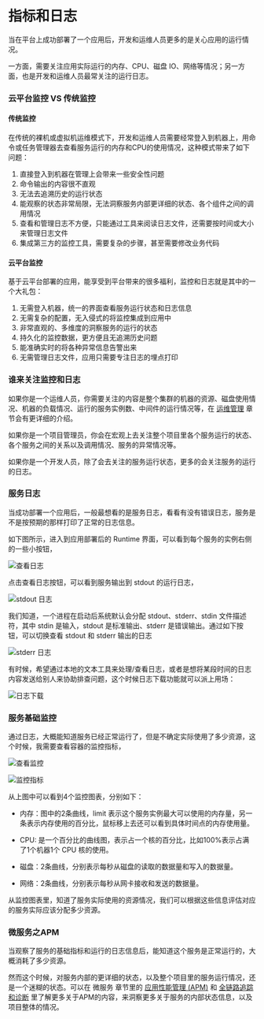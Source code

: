# 指标和日志

当在平台上成功部署了一个应用后，开发和运维人员更多的是关心应用的运行情况。

一方面，需要关注应用实际运行的内存、CPU、磁盘 IO、网络等情况；另一方面，也是开发和运维人员最常关注的运行日志。

### 云平台监控 VS 传统监控

#### 传统监控

在传统的裸机或虚拟机运维模式下，开发和运维人员需要经常登入到机器上，用命令或任务管理器去查看服务运行的内存和CPU的使用情况，这种模式带来了如下问题：

1. 直接登入到机器在管理上会带来一些安全性问题
2. 命令输出的内容很不直观
3. 无法去追溯历史的运行状态
4. 能观察的状态非常局限，无法洞察服务内部更详细的状态、各个组件之间的调用情况
5. 查看和管理日志不方便，只能通过工具来阅读日志文件，还需要按时间或大小来管理日志文件
6. 集成第三方的监控工具，需要复杂的步骤，甚至需要修改业务代码

#### 云平台监控

基于云平台部署的应用，能享受到平台带来的很多福利，监控和日志就是其中的一个大礼包：

1. 无需登入机器，统一的界面查看服务运行状态和日志信息
2. 无需复杂的配置，无入侵式的将监控集成到应用中
3. 非常直观的、多维度的洞察服务的运行的状态
4. 持久化的监控数据，更方便且无追溯历史问题
5. 能准确实时的将各种异常信息告警出来
6. 无需管理日志文件，应用只需要专注日志的埋点打印

### 谁来关注监控和日志

如果你是一个运维人员，你需要关注的内容是整个集群的机器的资源、磁盘使用情况、机器的负载情况、运行的服务实例数、中间件的运行情况等，在 [运维管理](../o_m/cloud-resource-management.md) 章节会有更详细的介绍。

如果你是一个项目管理员，你会在宏观上去关注整个项目里各个服务运行的状态、各个服务之间的关系以及调用情况、服务的异常情况等。

如果你是一个开发人员，除了会去关注的服务运行状态，更多的会关注服务的运行的日志。

### 服务日志

当成功部署一个应用后，一般最想看的是服务日志，看看有没有错误日志，服务是不是按预期的那样打印了正常的日志信息。

如下图所示，进入到应用部署后的 Runtime 界面，可以看到每个服务的实例右侧的一些小按钮，

![查看日志](http://terminus-paas.oss-cn-hangzhou.aliyuncs.com/paas-doc/2020/06/19/7fbc1da9-90b1-4faf-9474-0a037e0a8e96.jpg)

点击查看日志按钮，可以看到服务输出到 stdout 的运行日志，

![stdout 日志](http://terminus-paas.oss-cn-hangzhou.aliyuncs.com/paas-doc/2020/06/19/2636a17e-a85b-4966-9309-129d9a922796.jpg)

我们知道，一个进程在启动后系统默认会分配 stdout、stderr、stdin 文件描述符，其中 stdin 是输入，stdout 是标准输出、stderr 是错误输出。通过如下按钮，可以切换查看 stdout 和 stderr 输出的日志

![stderr 日志](http://terminus-paas.oss-cn-hangzhou.aliyuncs.com/paas-doc/2020/06/19/e4613ab1-553e-4175-b0d1-5442bf6cd2ce.jpg)

有时候，希望通过本地的文本工具来处理/查看日志，或者是想将某段时间的日志内容发送给别人来协助排查问题，这个时候日志下载功能就可以派上用场：

![日志下载](http://terminus-paas.oss-cn-hangzhou.aliyuncs.com/paas-doc/2020/06/19/f29237d5-0c3d-4f73-b219-55aece42f0fe.jpg)

### 服务基础监控

通过日志，大概能知道服务已经正常运行了，但是不确定实际使用了多少资源，这个时候，我需要查看容器的监控指标，

![查看监控](http://terminus-paas.oss-cn-hangzhou.aliyuncs.com/paas-doc/2020/06/19/d8f9c992-c6ce-4a87-820c-403e7592a2cf.jpg)

![监控指标](http://terminus-paas.oss-cn-hangzhou.aliyuncs.com/paas-doc/2020/06/19/06dbdcda-9cc7-4f93-9574-01697a408509.jpg)

从上图中可以看到4个监控图表，分别如下：

* 内存：图中的2条曲线，limit 表示这个服务实例最大可以使用的内存量，另一条表示内存使用的百分比，鼠标移上去还可以看到具体时间点的内存使用量。

* CPU: 是一个百分比的曲线图，表示占一个核的百分比，比如100%表示占满了1个机器1个 CPU 核的使用。

* 磁盘：2条曲线，分别表示每秒从磁盘的读取的数据量和写入的数据量。

* 网络：2条曲线，分别表示每秒从网卡接收和发送的数据量。

从监控图表里，知道了服务实际使用的资源情况，我们可以根据这些信息评估对应的服务实际应该分配多少资源。

### 微服务之APM

当观察了服务的基础指标和运行的日志信息后，能知道这个服务是正常运行的，大概消耗了多少资源。

然而这个时候，对服务内部的更详细的状态，以及整个项目里的服务运行情况，还是一个迷糊的状态。可以在 微服务 章节里的 [应用性能管理 (APM)](../microservice/use-apm-monitor-app.md) 和 [全链路追踪和诊断](../microservice/tracing.md) 里了解更多关于APM的内容，来洞察更多关于服务的内部状态信息，以及项目整体的情况。
